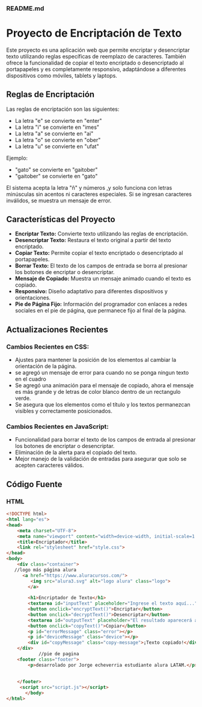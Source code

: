 ### README.md

# Proyecto de Encriptación de Texto

Este proyecto es una aplicación web que permite encriptar y desencriptar texto utilizando reglas específicas de reemplazo de caracteres. También ofrece la funcionalidad de copiar el texto encriptado o desencriptado al portapapeles y es completamente responsivo, adaptándose a diferentes dispositivos como móviles, tablets y laptops.

## Reglas de Encriptación

Las reglas de encriptación son las siguientes:
- La letra "e" se convierte en "enter"
- La letra "i" se convierte en "imes"
- La letra "a" se convierte en "ai"
- La letra "o" se convierte en "ober"
- La letra "u" se convierte en "ufat"

Ejemplo:
- "gato" se convierte en "gaitober"
- "gaitober" se convierte en "gato"

El sistema acepta la letra "ñ" y números ,y solo funciona con letras minúsculas sin acentos ni caracteres especiales. Si se ingresan caracteres inválidos, se muestra un mensaje de error.

## Características del Proyecto

- **Encriptar Texto:** Convierte texto utilizando las reglas de encriptación.
- **Desencriptar Texto:** Restaura el texto original a partir del texto encriptado.
- **Copiar Texto:** Permite copiar el texto encriptado o desencriptado al portapapeles.
- **Borrar Texto:** El texto de los campos de entrada se borra al presionar los botones de encriptar o desencriptar.
- **Mensaje de Copiado:** Muestra un mensaje animado cuando el texto es copiado.
- **Responsivo:** Diseño adaptativo para diferentes dispositivos y orientaciones.
- **Pie de Página Fijo:** Información del programador con enlaces a redes sociales en el pie de página, que permanece fijo al final de la página.

## Actualizaciones Recientes

### Cambios Recientes en CSS:
- Ajustes para mantener la posición de los elementos al cambiar la orientación de la página.
- se agregó un mensaje de error para cuando no se ponga ningun texto en el cuadro
- Se agregó una animación para el mensaje de copiado, ahora el mensaje es más grande y de letras de color blanco dentro de un rectangulo verde.
- Se asegura que los elementos como el título y los textos permanezcan visibles y correctamente posicionados.

### Cambios Recientes en JavaScript:
- Funcionalidad para borrar el texto de los campos de entrada al presionar los botones de encriptar o desencriptar.
- Eliminación de la alerta para el copiado del texto.
- Mejor manejo de la validación de entradas para asegurar que solo se acepten caracteres válidos.


## Código Fuente

### HTML
```html
<!DOCTYPE html>
<html lang="es">
<head>
    <meta charset="UTF-8">
    <meta name="viewport" content="width=device-width, initial-scale=1.0">
    <title>Encriptador</title>
    <link rel="stylesheet" href="style.css">
</head>
<body>
    <div class="container">
   //logo más página alura
      <a href="https://www.aluracursos.com/">
         <img src="alura3.svg" alt="logo alura" class="logo">
        </a>
              
        <h1>Encriptador de Texto</h1>
        <textarea id="inputText" placeholder="Ingrese el texto aquí..."></textarea>
        <button onclick="encryptText()">Encriptar</button>
        <button onclick="decryptText()">Desencriptar</button>
        <textarea id="outputText" placeholder="El resultado aparecerá aquí..." readonly></textarea>
        <button onclick="copyText()">Copiar</button>
        <p id="errorMessage" class="error"></p>
        <p id="deviceMessage" class="device"></p>
        <div id="copyMessage" class="copy-message">¡Texto copiado!</div>
    </div>
            //pie de pagina
    <footer class="footer">
        <p>desarrolado por Jorge echeverria estudiante alura LATAM.</p>
          
      
    </footer>
     <script src="script.js"></script>
       </body>
</html>
